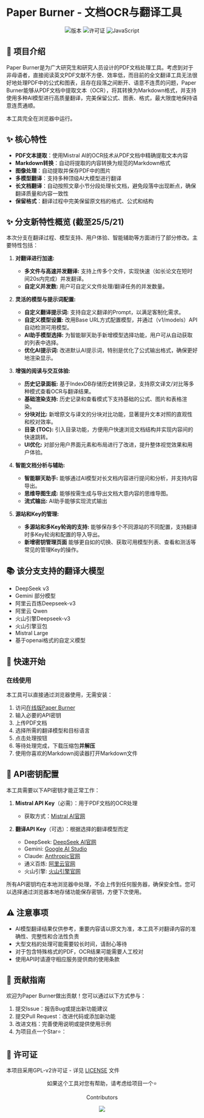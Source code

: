 # Paper Burner - 文档OCR与翻译工具

<div align="center">
  <img src="https://img.shields.io/badge/版本-1.0.0-blue.svg" alt="版本">
  <img src="https://img.shields.io/badge/License-GPL_v2-blue.svg" alt="许可证">
  <img src="https://img.shields.io/badge/Pure-JavaScript-yellow.svg" alt="JavaScript">
</div>

## 📝 项目介绍

Paper Burner是为广大研究生和研究人员设计的PDF文档处理工具。考虑到对于非母语者，直接阅读英文PDF文献不方便、效率低，而目前的全文翻译工具无法很好地处理PDF中的公式和图表，且存在段落之间断开、语意不连贯的问题，Paper Burner能够从PDF文档中提取文本（OCR），将其转换为Markdown格式，并支持使用多种AI模型进行高质量翻译，完美保留公式、图表、格式，最大限度地保持语意连贯通顺。

本工具完全在浏览器中运行。

## ✨ 核心特性

- **PDF文本提取**：使用Mistral AI的OCR技术从PDF文档中精确提取文本内容
- **Markdown转换**：自动将提取的内容转换为规范的Markdown格式
- **图像处理**：自动提取并保存PDF中的图片
- **多模型翻译**：支持多种顶级AI大模型进行翻译
- **长文档翻译**：自动按照文章小节分段处理长文档，避免段落中出现断点，确保翻译质量和内容一致性
- **保留格式**：翻译过程中完美保留原文档的格式、公式和结构 

## ✨ 分支新特性概览 (截至25/5/21)

本次分支在翻译过程、模型支持、用户体验、智能辅助等方面进行了部分修改。主要特性包括：

1.  **对翻译进行加速:**
    *   **多文件与高速并发翻译:** 支持上传多个文件，实现快速（如长论文在短时间20s内完成）并发翻译。
    *   **自定义并发数:** 用户可自定义文件处理/翻译任务的并发数量。

2.  **灵活的模型与提示词配置:**
    *   **自定义翻译提示词:** 支持自定义翻译的Prompt，以满足客制化需求。
    *   **自定义模型设置:** 改用Base URL方式配置模型，并通过（v1/models）API自动检测可用模型。
    *   **AI助手模型选择:** 为智能聊天助手新增模型选择功能，用户可从自动获取的列表中选择。
    *   **优化AI提示词:** 改进默认AI提示词，特别是优化了公式输出格式，确保更好地渲染显示。

3.  **增强的阅读与交互体验:**
    *   **历史记录面板:** 基于IndexDB存储历史转换记录，支持原文译文/对比等多种模式查看OCR与翻译结果。
    *   **基础渲染支持:** 历史记录和查看模式下支持基础的公式、图片和表格渲染。
    *   **分块对比:** 新增原文与译文的分块对比功能，显著提升文本对照的直观性和校对效率。
    *   **目录 (TOC):** 引入目录功能，方便用户快速浏览文档结构并实现内容间的快速跳转。
    *   **UI优化:** 对部分用户界面元素和布局进行了改进，提升整体视觉效果和用户体验。

4.  **智能文档分析与辅助:**
    *   **智能聊天助手:** 能够通过AI模型对长文档内容进行提问和分析，并支持内容导出。
    *   **思维导图生成:** 能够按需生成与导出文档大意内容的思维导图。
    *   **流式输出:** AI助手能够实现流式输出

5.  **源站和Key的管理:**
    *   **多源站和多Key轮询的支持:** 能够保存多个不同源站的不同配置，支持翻译时多Key轮询和配置的导入导出。
    *   **新增密钥管理页面** 能够更自如的切换、获取可用模型列表、查看和测活等常见的管理Key的操作。

## 📚 该分支支持的翻译大模型

  - DeepSeek v3
  - Gemini 部分模型
  - 阿里云百炼Deepseek-v3
  - 阿里云 Qwen
  - 火山引擎Deepseek-v3
  - 火山引擎豆包
  - Mistral Large
  - 基于openai格式的自定义模型

## 🚀 快速开始

### 在线使用

本工具可以直接通过浏览器使用，无需安装：

1. 访问[在线版Paper Burner](https://baoyu.space/paper-burner/)
2. 输入必要的API密钥
3. 上传PDF文档
4. 选择所需的翻译模型和目标语言
5. 点击处理按钮
6. 等待处理完成，下载压缩包**并解压**
7. 使用你喜欢的Markdown阅读器打开Markdown文件


## 🔑 API密钥配置

本工具需要以下API密钥才能正常工作：

1. **Mistral API Key**（必需）：用于PDF文档的OCR处理
   - 获取方式：[Mistral AI官网](https://mistral.ai/)

2. **翻译API Key**（可选）：根据选择的翻译模型而定
   - DeepSeek: [DeepSeek AI官网](https://deepseek.com/)
   - Gemini: [Google AI Studio](https://makersuite.google.com/)
   - Claude: [Anthropic官网](https://www.anthropic.com/)
   - 通义百炼: [阿里云官网](https://www.aliyun.com/)
   - 火山引擎: [火山引擎官网](https://www.volcengine.com/)

所有API密钥均在本地浏览器中处理，不会上传到任何服务器，确保安全性。您可以选择通过浏览器本地存储功能保存密钥，方便下次使用。


## ⚠️ 注意事项

- AI模型翻译结果仅供参考，重要内容请以原文为准，本工具不对翻译内容的准确性、完整性和合法性负责
- 大型文档的处理可能需要较长时间，请耐心等待
- 对于包含特殊格式的PDF，OCR结果可能需要人工校对
- 使用API时请遵守相应服务提供商的使用条款

## 🤝 贡献指南

欢迎为Paper Burner做出贡献！您可以通过以下方式参与：

1. 提交Issue：报告Bug或提出新功能建议
2. 提交Pull Request：改进代码或添加新功能
3. 改进文档：完善使用说明或提供使用示例
4. 为项目点一个Star⭐：

## 📄 许可证

本项目采用GPL-v2许可证 - 详见 [LICENSE](LICENSE) 文件


<div align="center">
  <p>如果这个工具对您有帮助，请考虑给项目一个⭐</p>
  <p>Contributors</p>
  <a href="https://github.com/baoyudu/paper-burner/graphs/contributors">
    <img src="https://contrib.rocks/image?repo=baoyudu/paper-burner" />
  </a>
</div>
